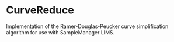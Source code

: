 # CurveReduce
Implementation of the Ramer-Douglas-Peucker curve simplification algorithm for use with SampleManager LIMS.
